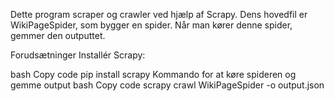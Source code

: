 Dette program scraper og crawler ved hjælp af Scrapy. Dens hovedfil er WikiPageSpider, som bygger en spider. Når man kører denne spider, gemmer den outputtet.

Forudsætninger
Installér Scrapy:

bash
Copy code
pip install scrapy
Kommando for at køre spideren og gemme output
bash
Copy code
scrapy crawl WikiPageSpider -o output.json